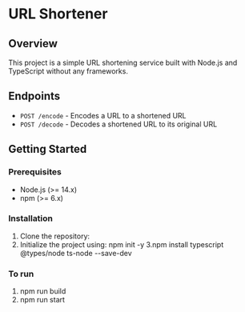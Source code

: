 # URL Shortener

## Overview

This project is a simple URL shortening service built with Node.js and TypeScript without any frameworks.

## Endpoints

- `POST /encode` - Encodes a URL to a shortened URL
- `POST /decode` - Decodes a shortened URL to its original URL

## Getting Started

### Prerequisites

- Node.js (>= 14.x)
- npm (>= 6.x)

### Installation

1. Clone the repository:
2. Initialize the project using: npm init -y
3.npm install typescript @types/node ts-node --save-dev

### To run

1. npm run build
2. npm run start

